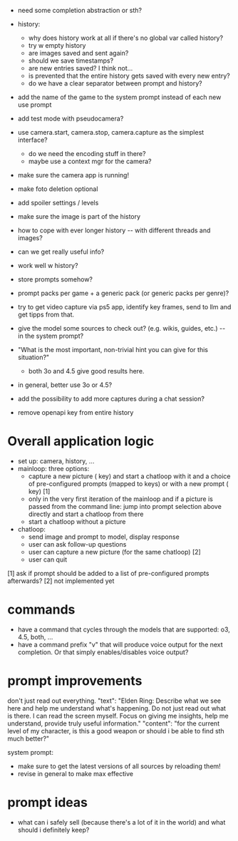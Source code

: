 - need some completion abstraction or sth?
- history:
  - why does history work at all if there's no global var called history?
  - try w empty history
  - are images saved and sent again?
  - should we save timestamps?
  - are new entries saved? I think not...
  - is prevented that the entire history gets saved with every new entry?
  - do we have a clear separator between prompt and history?



- add the name of the game to the system prompt instead of each new use prompt

- add test mode with pseudocamera?
- use camera.start, camera.stop, camera.capture as the simplest interface?
    - do we need the encoding stuff in there?
    - maybe use a context mgr for the camera?

- make sure the camera app is running!
- make foto deletion optional

- add spoiler settings / levels

- make sure the image is part of the history
- how to cope with ever longer history -- with different threads and images?
- can we get really useful info?
- work well w history?

- store prompts somehow?
- prompt packs per game + a generic pack (or generic packs per genre)?
- try to get video capture via ps5 app, identify key frames, send to llm and get tipps from that.
- give the model some sources to check out? (e.g. wikis, guides, etc.) -- in the system prompt?

- "What is the most important, non-trivial hint you can give for this situation?"
  - both 3o and 4.5 give good results here.

- in general, better use 3o or 4.5?

- add the possibility to add more captures during a chat session?

- remove openapi key from entire history

# Overall application logic

- set up: camera, history, ...
- mainloop: three options:
  - capture a new picture (<space> key) and start a chatloop with it and a choice of
    pre-configured prompts (mapped to keys) or with a new prompt (<enter> key) [1]
  - only in the very first iteration of the mainloop and if a picture is passed from the
    command line: jump into prompt selection above directly and start a chatloop from
    there
  - start a chatloop without a picture
- chatloop:
  - send image and prompt to model, display response
  - user can ask follow-up questions
  - user can capture a new picture (for the same chatloop) [2]
  - user can quit

[1] ask if prompt should be added to a list of pre-configured prompts afterwards?
[2] not implemented yet

# commands

- have a command that cycles through the models that are supported: o3, 4.5, both, ...
- have a command prefix "v" that will produce voice output for the next completion. Or
  that simply enables/disables voice output?

# prompt improvements

don't just read out everything.
        "text": "Elden Ring: Describe what we see here and help me understand what's happening. Do not just read out what is there. I can read the screen myself. Focus on giving me insights, help me understand, provide truly useful information."
    "content": "for the current level of my character, is this a good weapon or should i be able to find sth much better?"

system prompt:
  - make sure to get the latest versions of all sources by reloading them!
  - revise in general to make max effective

# prompt ideas

- what can i safely sell (because there's a lot of it in the world) and what should i definitely keep?